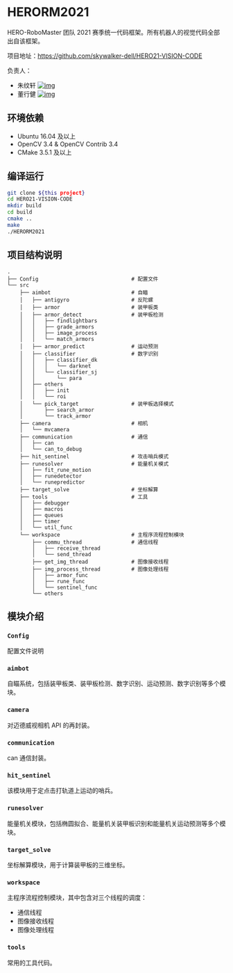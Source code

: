 # HERORM2021

HERO-RoboMaster 团队 2021 赛季统一代码框架。所有机器人的视觉代码全部出自该框架。

项目地址：https://github.com/skywalker-dell/HERO21-VISION-CODE

负责人：

- 朱纹轩  [![img](https://img.shields.io/badge/github-skywalker--dell-green.svg?logo=github)](https://github.com/skywalker-dell)
- 董行健  [![img](https://img.shields.io/badge/github-dannydxj-green.svg?logo=github)](https://github.com/dannydxj)

## 环境依赖

- Ubuntu 16.04 及以上
- OpenCV 3.4 & OpenCV Contrib 3.4
- CMake 3.5.1 及以上

## 编译运行

```sh
git clone ${this project}
cd HERO21-VISION-CODE
mkdir build
cd build
cmake ..
make
./HERORM2021
```

## 项目结构说明

```
.
├── Config								# 配置文件
└── src
    ├── aimbot							# 自瞄
    │   ├── antigyro					# 反陀螺
    │   ├── armor						# 装甲板类
    │   ├── armor_detect				# 装甲板检测
    │   │   ├── findlightbars
    │   │   ├── grade_armors
    │   │   ├── image_process
    │   │   └── match_armors
    │   ├── armor_predict				# 运动预测
    │   ├── classifier					# 数字识别
    │   │   ├── classifier_dk
    │   │   │   └── darknet
    │   │   └── classifier_sj
    │   │       └── para
    │   ├── others
    │   │   ├── init
    │   │   └── roi
    │   └── pick_target					# 装甲板选择模式
    │       ├── search_armor
    │       └── track_armor
    ├── camera							# 相机
    │   └── mvcamera
    ├── communication					# 通信
    │   ├── can
    │   └── can_to_debug
    ├── hit_sentinel					# 攻击哨兵模式
    ├── runesolver						# 能量机关模式
    │   ├── fit_rune_motion
    │   ├── runedetector
    │   └── runepredictor
    ├── target_solve					# 坐标解算
    ├── tools							# 工具
    │   ├── debugger
    │   ├── macros
    │   ├── queues
    │   ├── timer
    │   └── util_func
    └── workspace						# 主程序流程控制模块
        ├── commu_thread				# 通信线程
        │   ├── receive_thread
        │   └── send_thread
        ├── get_img_thread				# 图像接收线程
        ├── img_process_thread			# 图像处理线程
        │   ├── armor_func
        │   ├── rune_func
        │   └── sentinel_func
        └── others
```

## 模块介绍

### `Config`

配置文件说明

### `aimbot`

自瞄系统，包括装甲板类、装甲板检测、数字识别、运动预测、数字识别等多个模块。

### `camera`

对迈德威视相机 API 的再封装。

### `communication`

can 通信封装。

### `hit_sentinel`

该模块用于定点击打轨道上运动的哨兵。

### `runesolver`

能量机关模块，包括椭圆拟合、能量机关装甲板识别和能量机关运动预测等多个模块。

### `target_solve`

坐标解算模块，用于计算装甲板的三维坐标。

### `workspace`

主程序流程控制模块，其中包含对三个线程的调度：

- 通信线程
- 图像接收线程
- 图像处理线程

### `tools`

常用的工具代码。
